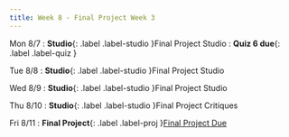 ```yaml
---
title: Week 8 - Final Project Week 3
---
```


Mon 8/7
: **Studio**{: .label .label-studio }Final Project Studio
: **Quiz 6 due**{: .label .label-quiz }

Tue 8/8
: **Studio**{: .label .label-studio }Final Project Studio

Wed 8/9
: **Studio**{: .label .label-studio }Final Project Studio

Thu 8/10
: **Studio**{: .label .label-studio }Final Project Critiques

Fri 8/11
: **Final Project**{: .label .label-proj }[Final Project Due](https://docs.google.com/document/d/1_5ATl3LpZPSpq-tS1OZ2o5ny9sXoNLdanByHLQAexAs/edit?usp=sharing)
